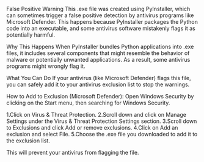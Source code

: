 False Positive Warning
This .exe file was created using PyInstaller, which can sometimes trigger a false positive detection by antivirus programs like Microsoft Defender. This happens because PyInstaller packages the Python code into an executable, and some antivirus software mistakenly flags it as potentially harmful.

Why This Happens
When PyInstaller bundles Python applications into .exe files, it includes several components that might resemble the behavior of malware or potentially unwanted applications. As a result, some antivirus programs might wrongly flag it.

What You Can Do
If your antivirus (like Microsoft Defender) flags this file, you can safely add it to your antivirus exclusion list to stop the warnings.

How to Add to Exclusion (Microsoft Defender):
Open Windows Security by clicking on the Start menu, then searching for Windows Security.

1.Click on Virus & Threat Protection.
2.Scroll down and click on Manage Settings under the Virus & Threat Protection Settings section.
3.Scroll down to Exclusions and click Add or remove exclusions.
4.Click on Add an exclusion and select File.
5.Choose the .exe file you downloaded to add it to the exclusion list.

This will prevent your antivirus from flagging the file.
